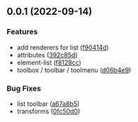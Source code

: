 ## 0.0.1 (2022-09-14)


### Features

* add renderers for list ([f90414d](https://github.com/cam-inc/bento/commit/f90414ddc8392cbc3bf0818a657adcad92f001b5))
* attributes ([392c85d](https://github.com/cam-inc/bento/commit/392c85d893ef463d236fbf449c24a849ea9d7818))
* element-list ([f8128cc](https://github.com/cam-inc/bento/commit/f8128ccf1dd5e3079a263d54fe9203093a4a781e))
* toolbox / toolbar / toolmenu ([d06b4e9](https://github.com/cam-inc/bento/commit/d06b4e9a0d09fd29c5a2eaf7f613381afa904d11))


### Bug Fixes

* list toolbar ([a67a8b5](https://github.com/cam-inc/bento/commit/a67a8b58a9d026133c4bca14a4ccbbff72773162))
* transforms ([0fc50d0](https://github.com/cam-inc/bento/commit/0fc50d03304b1d28290e61a09f16f651a6f1c2bf))

